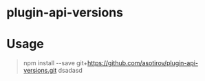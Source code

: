 # plugin-api-versions

# Usage

> npm install --save git+https://github.com/asotirov/plugin-api-versions.git
dsadasd
